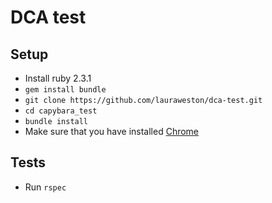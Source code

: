 # DCA test

## Setup
- Install ruby 2.3.1
- ```gem install bundle```
- ```git clone https://github.com/lauraweston/dca-test.git```
- ```cd capybara_test```
- ```bundle install```
- Make sure that you have installed [Chrome](https://www.google.com/chrome/)


## Tests
- Run ```rspec```
